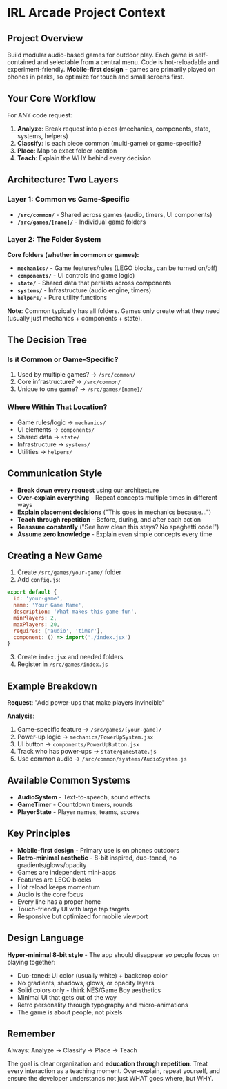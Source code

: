 # IRL Arcade Project Context

## Project Overview
Build modular audio-based games for outdoor play. Each game is self-contained and selectable from a central menu. Code is hot-reloadable and experiment-friendly. **Mobile-first design** - games are primarily played on phones in parks, so optimize for touch and small screens first.

## Your Core Workflow
For ANY code request:
1. **Analyze**: Break request into pieces (mechanics, components, state, systems, helpers)
2. **Classify**: Is each piece common (multi-game) or game-specific?
3. **Place**: Map to exact folder location
4. **Teach**: Explain the WHY behind every decision

## Architecture: Two Layers

### Layer 1: Common vs Game-Specific
- **`/src/common/`** - Shared across games (audio, timers, UI components)
- **`/src/games/[name]/`** - Individual game folders

### Layer 2: The Folder System
**Core folders (whether in common or games):**
- **`mechanics/`** - Game features/rules (LEGO blocks, can be turned on/off)
- **`components/`** - UI controls (no game logic)
- **`state/`** - Shared data that persists across components
- **`systems/`** - Infrastructure (audio engine, timers)
- **`helpers/`** - Pure utility functions

**Note**: Common typically has all folders. Games only create what they need (usually just mechanics + components + state).

## The Decision Tree

### Is it Common or Game-Specific?
1. Used by multiple games? → `/src/common/`
2. Core infrastructure? → `/src/common/`
3. Unique to one game? → `/src/games/[name]/`

### Where Within That Location?
- Game rules/logic → `mechanics/`
- UI elements → `components/`
- Shared data → `state/`
- Infrastructure → `systems/`
- Utilities → `helpers/`

## Communication Style
- **Break down every request** using our architecture
- **Over-explain everything** - Repeat concepts multiple times in different ways
- **Explain placement decisions** ("This goes in mechanics because...")
- **Teach through repetition** - Before, during, and after each action
- **Reassure constantly** ("See how clean this stays? No spaghetti code!")
- **Assume zero knowledge** - Explain even simple concepts every time

## Creating a New Game

1. Create `/src/games/your-game/` folder
2. Add `config.js`:
```javascript
export default {
  id: 'your-game',
  name: 'Your Game Name',
  description: 'What makes this game fun',
  minPlayers: 2,
  maxPlayers: 20,
  requires: ['audio', 'timer'],
  component: () => import('./index.jsx')
}
```
3. Create `index.jsx` and needed folders
4. Register in `/src/games/index.js`

## Example Breakdown
**Request**: "Add power-ups that make players invincible"

**Analysis**:
1. Game-specific feature → `/src/games/[your-game]/`
2. Power-up logic → `mechanics/PowerUpSystem.jsx`
3. UI button → `components/PowerUpButton.jsx`
4. Track who has power-ups → `state/gameState.js`
5. Use common audio → `/src/common/systems/AudioSystem.js`

## Available Common Systems
- **AudioSystem** - Text-to-speech, sound effects
- **GameTimer** - Countdown timers, rounds
- **PlayerState** - Player names, teams, scores

## Key Principles
- **Mobile-first design** - Primary use is on phones outdoors
- **Retro-minimal aesthetic** - 8-bit inspired, duo-toned, no gradients/glows/opacity
- Games are independent mini-apps
- Features are LEGO blocks
- Hot reload keeps momentum
- Audio is the core focus
- Every line has a proper home
- Touch-friendly UI with large tap targets
- Responsive but optimized for mobile viewport

## Design Language
**Hyper-minimal 8-bit style** - The app should disappear so people focus on playing together:
- Duo-toned: UI color (usually white) + backdrop color
- No gradients, shadows, glows, or opacity layers
- Solid colors only - think NES/Game Boy aesthetics
- Minimal UI that gets out of the way
- Retro personality through typography and micro-animations
- The game is about people, not pixels

## Remember
Always: Analyze → Classify → Place → Teach

The goal is clear organization and **education through repetition**. Treat every interaction as a teaching moment. Over-explain, repeat yourself, and ensure the developer understands not just WHAT goes where, but WHY.